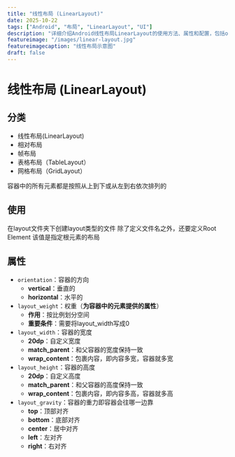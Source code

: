 ```yaml
---
title: "线性布局 (LinearLayout)"
date: 2025-10-22
tags: ["Android", "布局", "LinearLayout", "UI"]
description: "详细介绍Android线性布局LinearLayout的使用方法、属性和配置，包括orientation、layout_weight等关键属性"
featureimage: "/images/linear-layout.jpg"
featureimagecaption: "线性布局示意图"
draft: false
---
```


# 线性布局 (LinearLayout)

## 分类
- 线性布局(LinearLayout)
- 相对布局
- 帧布局
- 表格布局（TableLayout）
- 网格布局（GridLayout）

容器中的所有元素都是按照从上到下或从左到右依次排列的

## 使用
在layout文件夹下创建layout类型的文件
除了定义文件名之外，还要定义Root Element 该值是指定根元素的布局

## 属性
- `orientation`：容器的方向
	- **vertical**：垂直的
	- **horizontal**：水平的
- `layout_weight`：权重（**为容器中的元素提供的属性**）
	- **作用**：按比例划分空间
	- **重要条件**：需要将layout_width写成0
- `layout_width`：容器的宽度
	- **20dp**：自定义宽度
	- **match_parent**：和父容器的宽度保持一致
	- **wrap_content**：包裹内容，即内容多宽，容器就多宽
- `layout_height`：容器的高度
	- **20dp**：自定义高度
	- **match_parent**：和父容器的高度保持一致
	- **wrap_content**：包裹内容，即内容多高，容器就多高
- `layout_gravity`：容器的重力即容器会往哪一边靠
	- **top**：顶部对齐
	- **bottom**：底部对齐
	- **center**：居中对齐
	- **left**：左对齐
	- **right**：右对齐
